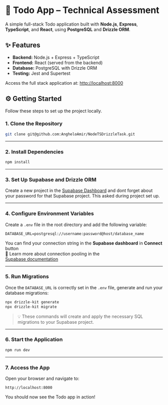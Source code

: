 # 📝 Todo App – Technical Assessment

A simple full-stack Todo application built with **Node.js**, **Express**, **TypeScript**, and **React**, using **PostgreSQL** and **Drizzle ORM**.

## ✨ Features

- **Backend:** Node.js + Express + TypeScript  
- **Frontend:** React (served from the backend)  
- **Database:** PostgreSQL with Drizzle ORM  
- **Testing:** Jest and Supertest  

Access the full stack application at: [http://localhost:8000](http://localhost:8000)

## ⚙️ Getting Started

Follow these steps to set up the project locally.

### 1. Clone the Repository

```bash
git clone git@github.com:AngheloAmir/NodeTSDrizzleTask.git
```

---

### 2. Install Dependencies

```bash
npm install
```

---

### 3. Set Up Supabase and Drizzle ORM
Create a new project in the [Supabase Dashboard](https://app.supabase.com) and dont forget about your password for that Supabase project. This asked during project set up.

---

### 4. Configure Environment Variables

Create a `.env` file in the root directory and add the following variable:

```env
DATABASE_URL=postgresql://username:password@host/database_name
```

You can find your connection string in the **Supabase dashboard** in **Connect** button  
📘 Learn more about connection pooling in the  
[Supabase documentation](https://supabase.com/docs/guides/database/connecting-to-postgres#connection-pooler)

---

### 5. Run Migrations

Once the `DATABASE_URL` is correctly set in the `.env` file, generate and run your database migrations:

```bash
npx drizzle-kit generate
npx drizzle-kit migrate
```

> 💡 These commands will create and apply the necessary SQL migrations to your Supabase project.




---


### 6. Start the Application

```bash
npm run dev
```

---

### 7. Access the App

Open your browser and navigate to:

```
http://localhost:8000
```

You should now see the Todo app in action!
